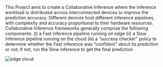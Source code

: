 This Project amis to create a Collaborative Inference  where the inference workload is distributed across interconnected devices to improve the prediction accuracy.
Different devices host different inference pipelines, with complexity and accuracy proportional to their hardware resources. 
Collaborative Inference frameworks generally comprise the following components: 
(i) a Fast inference pipeline running on edge 
(ii) a Slow inference pipeline running on the cloud 
(iii) a “success checker” policy to determine whether the Fast inference was “confident” about its prediction or not; if not, run the Slow inference to get the final prediction


![edge cloud](https://user-images.githubusercontent.com/81756320/161549739-6741c8de-49d3-4b97-9d0c-005abe70b64f.PNG)
